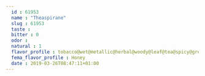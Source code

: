 ```yaml
---
  id : 61953
  name : "Theaspirane"
  slug : 61953
  taste : 
  bitter : 0
  odor : 
  natural : 1
  flavor_profile : tobacco@wet@metallic@herbal@woody@leaf@tea@spicy@green
  fema_flavor_profile : Honey
  date : 2019-03-26T08:47:11+01:00
---
```



